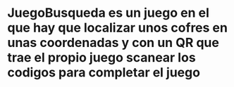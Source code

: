 # JuegoBusqueda es un juego en el que hay que localizar unos cofres en unas coordenadas y con un QR que trae el propio juego scanear los codigos para completar el juego
